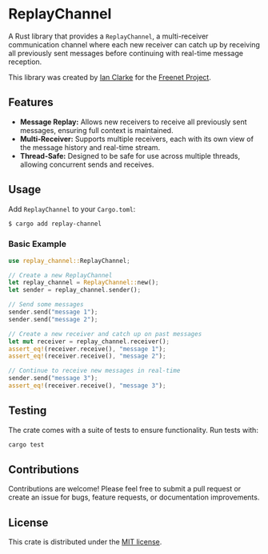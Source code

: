 # ReplayChannel

A Rust library that provides a `ReplayChannel`, a multi-receiver communication channel where each 
new receiver can catch up by receiving all previously sent messages before continuing with real-time 
message reception.

This library was created by [Ian Clarke](https://twitter.com/sanity) for the 
[Freenet Project](https://freenet.org/).

## Features

- **Message Replay:** Allows new receivers to receive all previously sent messages, ensuring full context is maintained.
- **Multi-Receiver:** Supports multiple receivers, each with its own view of the message history and real-time stream.
- **Thread-Safe:** Designed to be safe for use across multiple threads, allowing concurrent sends and receives.

## Usage

Add `ReplayChannel` to your `Cargo.toml`:

```bash
$ cargo add replay-channel
```

### Basic Example

```rust
use replay_channel::ReplayChannel;

// Create a new ReplayChannel
let replay_channel = ReplayChannel::new();
let sender = replay_channel.sender();

// Send some messages
sender.send("message 1");
sender.send("message 2");

// Create a new receiver and catch up on past messages
let mut receiver = replay_channel.receiver();
assert_eq!(receiver.receive(), "message 1");
assert_eq!(receiver.receive(), "message 2");

// Continue to receive new messages in real-time
sender.send("message 3");
assert_eq!(receiver.receive(), "message 3");
```

## Testing

The crate comes with a suite of tests to ensure functionality. Run tests with:

```bash
cargo test
```

## Contributions

Contributions are welcome! Please feel free to submit a pull request or create an issue for bugs, feature requests, or documentation improvements.

## License

This crate is distributed under the [MIT license](LICENSE.md).
